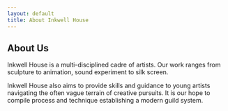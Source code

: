 ```yaml
---
layout: default
title: About Inkwell House
---
```


About Us
---

Inkwell House is a multi-disciplined cadre of artists. Our work ranges from sculpture to animation, sound experiment to silk screen.

Inkwell House also aims to provide skills and guidance to young artists  navigating the often vague terrain of creative pursuits.  It is our hope to compile process and technique establishing a modern guild system.

<blockquote style="display:none">
"I'm gonna leave that stuff here, I'll be back for it tomorrow."
</blockquote>
